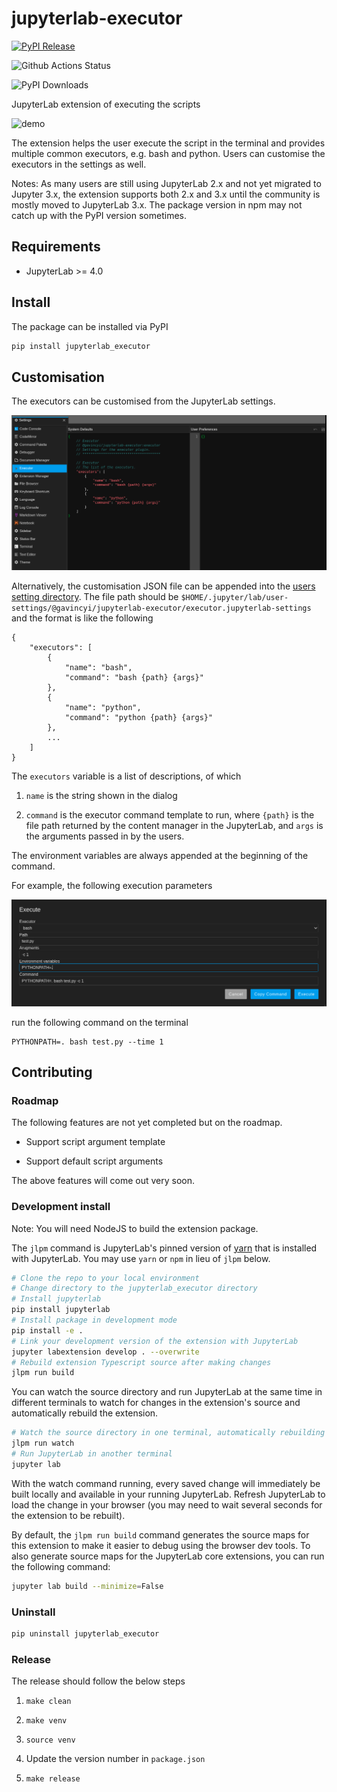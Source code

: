 # jupyterlab-executor

[![PyPI Release](https://img.shields.io/pypi/v/jupyterlab-executor.svg)](https://pypi.org/project/jupyterlab-executor/)

![Github Actions Status](https://github.com/gavincyi/jupyterlab-executor/workflows/Build/badge.svg)

![PyPI Downloads](https://img.shields.io/pypi/dm/jupyterlab-executor.svg)

JupyterLab extension of executing the scripts

![demo](doc/README/demo.gif)

The extension helps the user execute the script in the terminal and provides
multiple common executors, e.g. bash and python. Users can customise the
executors in the settings as well.

Notes: As many users are still using JupyterLab 2.x and not yet migrated 
to Jupyter 3.x, the extension supports both 2.x and 3.x until the community
is mostly moved to JupyterLab 3.x. The package version in npm may not catch
up with the PyPI version sometimes.

## Requirements

* JupyterLab >= 4.0

## Install

The package can be installed via PyPI

```bash
pip install jupyterlab_executor
```

## Customisation

The executors can be customised from the JupyterLab settings.

![Customisation settings](doc/README/customisation-settings.png)

Alternatively, the customisation JSON file can be appended into the
[users setting directory](https://jupyterlab.readthedocs.io/en/stable/user/directories.html?highlight=%22jupyterlab-settings%22#jupyterlab-user-settings-directory).
The file path should be 
`$HOME/.jupyter/lab/user-settings/@gavincyi/jupyterlab-executor/executor.jupyterlab-settings` 
and the format is like the following

```
{
    "executors": [
        {
            "name": "bash",
            "command": "bash {path} {args}"
        },
        {
            "name": "python",
            "command": "python {path} {args}"
        },
        ...
    ]
}
```

The `executors` variable is a list of descriptions, of which

1. `name` is the string shown in the dialog

2. `command` is the executor command template to run, where `{path}`
is the file path returned by the content manager in the JupyterLab,
and `args` is the arguments passed in by the users.

The environment variables are always appended at the beginning of the
command. 

For example, the following execution parameters 

![Execute](doc/README/executor.png)

run the following command on the terminal

```
PYTHONPATH=. bash test.py --time 1
```

## Contributing

### Roadmap

The following features are not yet completed but on the roadmap. 

- Support script argument template

- Support default script arguments

The above features will come out very soon.

### Development install

Note: You will need NodeJS to build the extension package.

The `jlpm` command is JupyterLab's pinned version of
[yarn](https://yarnpkg.com/) that is installed with JupyterLab. You may use
`yarn` or `npm` in lieu of `jlpm` below.

```bash
# Clone the repo to your local environment
# Change directory to the jupyterlab_executor directory
# Install jupyterlab
pip install jupyterlab
# Install package in development mode
pip install -e .
# Link your development version of the extension with JupyterLab
jupyter labextension develop . --overwrite
# Rebuild extension Typescript source after making changes
jlpm run build
```

You can watch the source directory and run JupyterLab at the same time in different terminals to watch for changes in the extension's source and automatically rebuild the extension.

```bash
# Watch the source directory in one terminal, automatically rebuilding when needed
jlpm run watch
# Run JupyterLab in another terminal
jupyter lab
```

With the watch command running, every saved change will immediately be built locally and available in your running JupyterLab. Refresh JupyterLab to load the change in your browser (you may need to wait several seconds for the extension to be rebuilt).

By default, the `jlpm run build` command generates the source maps for this extension to make it easier to debug using the browser dev tools. To also generate source maps for the JupyterLab core extensions, you can run the following command:

```bash
jupyter lab build --minimize=False
```

### Uninstall

```bash
pip uninstall jupyterlab_executor
```

### Release

The release should follow the below steps

1. `make clean`

2. `make venv`

3. `source venv`

4. Update the version number in `package.json`

4. `make release`